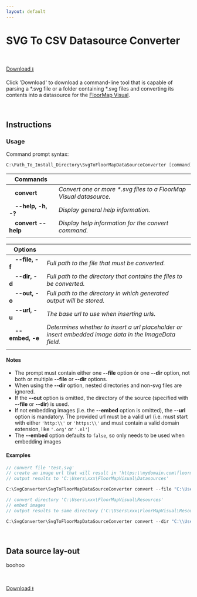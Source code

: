```yaml
---
layout: default
---
```


# SVG To CSV Datasource Converter
<!--
SvgToFloorMapDataSourceConverter: C:\Users\MB\source\repos\draaijerpartners\DECManager\SvgToFloorMapDataSourceConverter\publish
-->
&nbsp;

[Download &#x2b73;](../download/SvgToFloorMapDataSourceConverter.exe)

Click 'Download' to download a command-line tool that is capable of parsing a \*.svg file or a folder containing \*.svg files and converting its contents into a datasource for the [FloorMap Visual](../floormap/floormap.md).

&nbsp;

## Instructions

### Usage

Command prompt syntax:

```c#
C:\Path_To_Install_Directory\SvgToFloorMapDataSourceConverter [command] [options]
```

|Commands||
|-|-|
|&emsp;**convert**|*Convert one or more \*.svg files to a FloorMap Visual datasource.*|
|&emsp;**--help, -h, -?**|*Display general help information.*|
|&emsp;**convert --help**|*Display help information for the convert command.*|
|||

|Options||
|-|-|
|&emsp;**--file, -f**|*Full path to the file that must be converted.*|
|&emsp;**--dir, -d**|*Full path to the directory that contains the files to be converted.*|
|&emsp;**--out, -o**|*Full path to the directory in which generated output will be stored.*|
|&emsp;**--url, -u**|*The base url to use when inserting urls.*|
|&emsp;**--embed, -e**|*Determines whether to insert a url placeholder or insert embedded image data in the ImageData field.*|
|||

#### Notes

- The prompt must contain either one **--file** option ór one **--dir** option, not both or multiple **--file** or **--dir** options.
- When using the **--dir** option, nested directories and non-svg files are ignored.
- If the **--out** option is omitted, the directory of the source (specified with **--file** or **--dir**) is used.
- If not embedding images (i.e. the **--embed** option is omitted), the **--url** option is mandatory. The provided url must be a valid url (i.e. must start with either `'http:\\'` or `'https:\\'` and must contain a valid domain extension, like `'.org'` or `'.nl'`)
- The **--embed** option defaults to `false`, so only needs to be used when embedding images

#### Examples

```c#
// convert file 'test.svg'
// create an image url that will result in 'https:\\mydomain.com\floormap\floors\*id*.svg'
// output results to 'C:\Users\xxx\FloorMapVisual\Datasources'

C:\SvgConverter\SvgToFloorMapDataSourceConverter convert --file "C:\Users\xxx\FloorMapVisual\Resources\test.svg" --out "C:\Users\xxx\FloorMapVisual\Datasources" -url "https:\\mydomain.com\floormap\floors"

// convert directory 'C:\Users\xxx\FloorMapVisual\Resources'
// embed images
// output results to same directory ('C:\Users\xxx\FloorMapVisual\Resources')

C:\SvgConverter\SvgToFloorMapDataSourceConverter convert --dir "C:\\Users\\xxx\\FloorMapVisual\Resources" --embed
```

&nbsp;

## Data source lay-out

boohoo

&nbsp;

[Download &#x2b73;](../download/SvgToFloorMapDataSourceConverter.exe)
